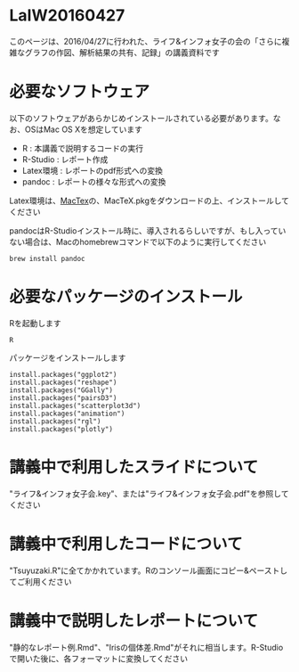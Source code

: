 # LaIW20160427
このページは、2016/04/27に行われた、ライフ&インフォ女子の会の「さらに複雑なグラフの作図、解析結果の共有、記録」の講義資料です

# 必要なソフトウェア
以下のソフトウェアがあらかじめインストールされている必要があります。なお、OSはMac OS Xを想定しています

- R : 本講義で説明するコードの実行
- R-Studio : レポート作成
- Latex環境 : レポートのpdf形式への変換
- pandoc : レポートの様々な形式への変換

Latex環境は、[MacTex](https://tug.org/mactex/)の、MacTeX.pkgをダウンロードの上、インストールしてください

pandocはR-Studioインストール時に、導入されるらしいですが、もし入っていない場合は、Macのhomebrewコマンドで以下のように実行してください

```{bash}
brew install pandoc
```

# 必要なパッケージのインストール

Rを起動します

```{r}
R
```

パッケージをインストールします

```{r}
install.packages("ggplot2")
install.packages("reshape")
install.packages("GGally")
install.packages("pairsD3")
install.packages("scatterplot3d")
install.packages("animation")
install.packages("rgl")
install.packages("plotly")
```

# 講義中で利用したスライドについて
"ライフ&インフォ女子会.key"、または"ライフ&インフォ女子会.pdf"を参照してください

# 講義中で利用したコードについて
"Tsuyuzaki.R"に全てかかれています。Rのコンソール画面にコピー&ペーストしてご利用ください

# 講義中で説明したレポートについて
"静的なレポート例.Rmd"、"Irisの個体差.Rmd"がそれに相当します。R-Studioで開いた後に、各フォーマットに変換してください
